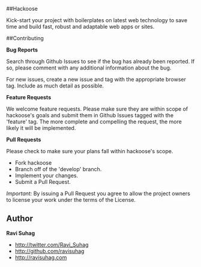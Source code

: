 ##Hackoose

Kick-start your project with boilerplates on latest web technology to save time and build fast, robust and adaptable web apps or sites.


##Contributing

**Bug Reports**

Search through Github Issues to see if the bug has already been reported. If so, please comment with any additional information about the bug.

For new issues, create a new issue and tag with the appropriate browser tag. Include as much detail as possible.

**Feature Requests**

We welcome feature requests. Please make sure they are within scope of hackoose's goals and submit them in Github Issues tagged with the 'feature' tag. The more complete and compelling the request, the more likely it will be implemented.

**Pull Requests**

Please check to make sure your plans fall within hackoose's scope.
- Fork hackoose
- Branch off of the 'develop' branch.
- Implement your changes.
- Submit a Pull Request.

*Important:* By issuing a Pull Request you agree to allow the project owners to license your work under the terms of the License.

## Author

**Ravi Suhag**

- <http://twitter.com/Ravi_Suhag>
- <http://github.com/ravisuhag>
- <http://ravisuhag.com>
